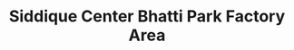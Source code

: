 ---
title: "Siddique Center Bhatti Park Factory Area"
url: /fysl-abd/siddique-center-bhatti-park-factory-area/
shop: clothes
---